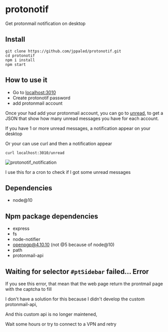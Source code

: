 # protonotif
Get protonmail notification on desktop

## Install

```
git clone https://github.com/jppaled/protonotif.git
cd protonotif
npm i install
npm start
```
## How to use it
- Go to [localhost:3010](http://localhost:3010)
- Create protonotif password
- add protonmail account

Once your had add your protonmail account, you can go to [unread](http://localhost:3010/unread), to get a JSON that show how many unread messages you have for each account.

If you have 1 or more unread messages, a notification appear on your desktop

Or your can use curl and then a notification appear
```
curl localhost:3010/unread 
```
![protonotif_notification](https://user-images.githubusercontent.com/22444128/137594591-cc88b07b-8f37-4aee-b8b0-87ca08ad6a17.png)


I use this for a cron to check if I got some unread messages

## Dependencies
- node@10

## Npm package dependencies
- express
- fs
- node-notifier
- openpgp@4.10.10 (not @5 because of node@10)
- path
- protonmail-api

## Waiting for selector `#ptSidebar` failed... Error
If you see this error, that mean that the web page return the prontmail page with the captcha to fill

I don't have a solution for this because I didn't develop the custom protonmail-api,

And this custom api is no longer maintened,

Wait some hours or try to connect to a VPN and retry